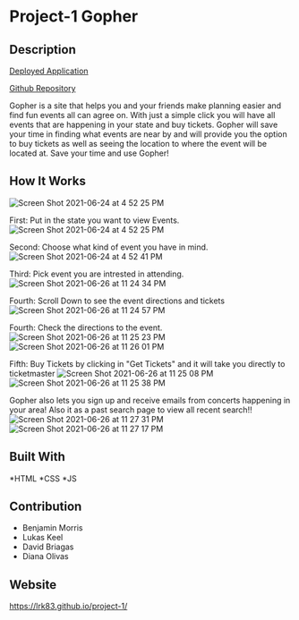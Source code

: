 # Project-1  Gopher


## Description

[Deployed Application](https://lrk83.github.io/Gopher)

[Github Repository](https://github.com/lrk83/Gopher)

Gopher is a site that helps you and your friends make planning easier and find fun events all can agree on. With just a simple click you will have all events that are happening in your state and buy tickets. Gopher will save your time in finding what events are near by and will provide you the option to buy tickets as well as seeing the location to where the event will be located at. 
Save your time and use Gopher! 

## How It Works
![Screen Shot 2021-06-24 at 4 52 25 PM](https://user-images.githubusercontent.com/82243765/123532573-ea2a0d00-d6d3-11eb-818f-3daed10b9743.png)

First: Put in the state you want to view Events. 
![Screen Shot 2021-06-24 at 4 52 25 PM](https://user-images.githubusercontent.com/82243765/123532588-2b222180-d6d4-11eb-98c4-0d847f7290f7.png)

Second: Choose what kind of event you have in mind. 
![Screen Shot 2021-06-24 at 4 52 41 PM](https://user-images.githubusercontent.com/82243765/123532592-40974b80-d6d4-11eb-93e9-b5a9e2bae66b.png)

Third: Pick event you are intrested in attending.
![Screen Shot 2021-06-26 at 11 24 34 PM](https://user-images.githubusercontent.com/82243765/123532863-90771200-d6d6-11eb-9171-f23903416198.png)


Fourth: Scroll Down to see the event directions and tickets
![Screen Shot 2021-06-26 at 11 24 57 PM](https://user-images.githubusercontent.com/82243765/123532825-39713d00-d6d6-11eb-9cfa-7d809a14fde1.png)

Fourth: Check the directions to the event.
![Screen Shot 2021-06-26 at 11 25 23 PM](https://user-images.githubusercontent.com/82243765/123533192-f5336c00-d6d8-11eb-8976-34dc9dc0a03b.png)
![Screen Shot 2021-06-26 at 11 26 01 PM](https://user-images.githubusercontent.com/82243765/123533244-56f3d600-d6d9-11eb-9104-e70cc81858e5.png)


Fifth: Buy Tickets by clicking in "Get Tickets" and it will take you directly to ticketmaster 
![Screen Shot 2021-06-26 at 11 25 08 PM](https://user-images.githubusercontent.com/82243765/123533204-14ca9480-d6d9-11eb-9c7f-cef64941f372.png)
![Screen Shot 2021-06-26 at 11 25 38 PM](https://user-images.githubusercontent.com/82243765/123533232-404d7f00-d6d9-11eb-8505-9d86583f68d4.png)

Gopher also lets you sign up and receive emails from concerts happening in your area! Also it as a past search page to view all recent search!!
![Screen Shot 2021-06-26 at 11 27 31 PM](https://user-images.githubusercontent.com/82243765/123533532-e8644780-d6db-11eb-9d34-232f37567faf.png)
![Screen Shot 2021-06-26 at 11 27 17 PM](https://user-images.githubusercontent.com/82243765/123533515-d08cc380-d6db-11eb-9b4c-8e5fc5373509.png)


## Built With 
*HTML *CSS *JS

## Contribution 
* Benjamin Morris
* Lukas Keel
* David Briagas
* Diana Olivas

## Website 
https://lrk83.github.io/project-1/




